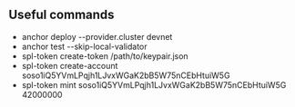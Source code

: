 ## Useful commands

- anchor deploy --provider.cluster devnet
- anchor test --skip-local-validator
- spl-token create-token /path/to/keypair.json
- spl-token create-account soso1iQ5YVmLPqjh1LJvxWGaK2bB5W75nCEbHtuiW5G
- spl-token mint soso1iQ5YVmLPqjh1LJvxWGaK2bB5W75nCEbHtuiW5G 42000000
